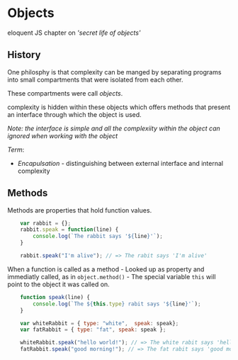# Objects

eloquent JS chapter on *'secret life of objects'*

## History

One philosphy is that complexity can be manged by separating programs
into small compartments that were isolated from each other.

These compartments were call _objects_.

complexity is hidden within these objects which offers methods that present an 
interface through which the object is used.

*Note:* _the interface is simple and all the complexiity within the object can
ignored when working with the object_

*Term*:
* *Encapulsation* - distinguishing between external interface and internal complexity 


## Methods

Methods are properties that hold function values.

``` javascript
    var rabbit = {};
    rabbit.speak = function(line) {
        console.log(`The rabbit says '${line}'`);
    }

    rabbit.speak("I'm alive"); // => The rabit says 'I'm alive' 

```

When a function is called as a method - Looked up as property and immediatly called,
as in `object.method()` - The special variable `this` will point to the object it was
called on.

``` javascript
    function speak(line) {
        console.log(`The ${this.type} rabit says '${line}'`);
    }

    var whiteRabbit = { type: "white",  speak: speak};
    var fatRabbit = { type: "fat", speak: speak };

    whiteRabbit.speak("hello world!"); // => The white rabit says 'hello world!'
    fatRabbit.speak("good morning!"); // => The fat rabit says 'good morning!'
```




